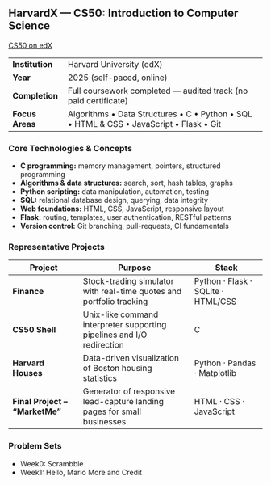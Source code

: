 ## HarvardX — CS50: Introduction to Computer Science  
[CS50 on edX](https://learning.edx.org/course/course-v1:HarvardX+CS50+X/home)

|                     |                                                                                              |
|---------------------|----------------------------------------------------------------------------------------------|
| **Institution**     | Harvard University (edX)                                                                     |
| **Year**            | 2025 (self-paced, online)                                                                    |
| **Completion**      | Full coursework completed — audited track (no paid certificate)                              |
| **Focus Areas**     | Algorithms • Data Structures • C • Python • SQL • HTML & CSS • JavaScript • Flask • Git      |

### Core Technologies & Concepts
- **C programming:** memory management, pointers, structured programming  
- **Algorithms & data structures:** search, sort, hash tables, graphs  
- **Python scripting:** data manipulation, automation, testing  
- **SQL:** relational database design, querying, data integrity  
- **Web foundations:** HTML, CSS, JavaScript, responsive layout  
- **Flask:** routing, templates, user authentication, RESTful patterns  
- **Version control:** Git branching, pull-requests, CI fundamentals  

### Representative Projects
| Project | Purpose | Stack |
|---------|---------|-------|
| **Finance** | Stock-trading simulator with real-time quotes and portfolio tracking | Python · Flask · SQLite · HTML/CSS |
| **CS50 Shell** | Unix-like command interpreter supporting pipelines and I/O redirection | C |
| **Harvard Houses** | Data-driven visualization of Boston housing statistics | Python · Pandas · Matplotlib |
| **Final Project – “MarketMe”** | Generator of responsive lead-capture landing pages for small businesses | HTML · CSS · JavaScript |


### Problem Sets
- Week0: Scrambble
- Week1: Hello, Mario More and Credit